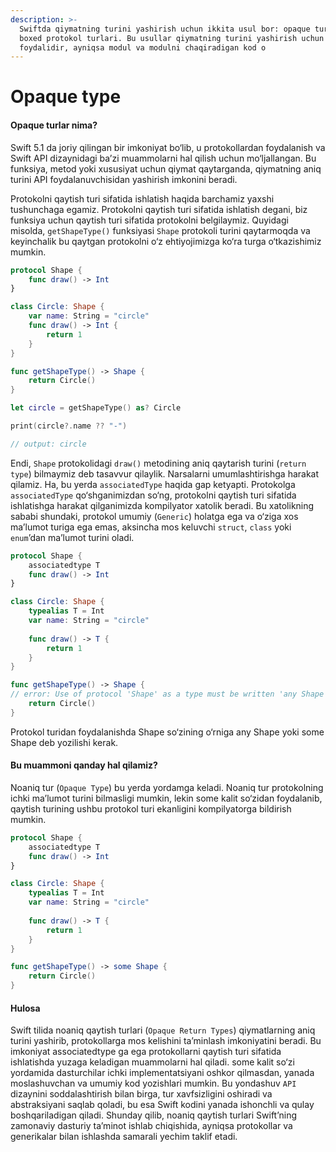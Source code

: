 ```yaml
---
description: >-
  Swiftda qiymatning turini yashirish uchun ikkita usul bor: opaque turlar va
  boxed protokol turlari. Bu usullar qiymatning turini yashirish uchun
  foydalidir, ayniqsa modul va modulni chaqiradigan kod o
---
```


# Opaque type

#### Opaque turlar nima?

Swift 5.1 da joriy qilingan bir imkoniyat bo‘lib, u protokollardan foydalanish va Swift API dizaynidagi ba’zi muammolarni hal qilish uchun mo‘ljallangan. Bu funksiya, metod yoki xususiyat uchun qiymat qaytarganda, qiymatning aniq turini API foydalanuvchisidan yashirish imkonini beradi.

Protokolni qaytish turi sifatida ishlatish haqida barchamiz yaxshi tushunchaga egamiz. Protokolni qaytish turi sifatida ishlatish degani, biz funksiya uchun qaytish turi sifatida protokolni belgilaymiz. Quyidagi misolda, `getShapeType()` funksiyasi `Shape` protokoli turini qaytarmoqda va keyinchalik bu qaytgan protokolni o‘z ehtiyojimizga ko‘ra turga o‘tkazishimiz mumkin.

```swift
protocol Shape {
    func draw() -> Int
}

class Circle: Shape {
    var name: String = "circle"
    func draw() -> Int {
        return 1
    }
}

func getShapeType() -> Shape { 
    return Circle()
}

let circle = getShapeType() as? Circle

print(circle?.name ?? "-") 

// output: circle
```

Endi, `Shape` protokolidagi `draw()` metodining aniq qaytarish turini (`return type`) bilmaymiz deb tasavvur qilaylik. Narsalarni umumlashtirishga harakat qilamiz. Ha, bu yerda `associatedType` haqida gap ketyapti. Protokolga `associatedType` qo‘shganimizdan so‘ng, protokolni qaytish turi sifatida ishlatishga harakat qilganimizda kompilyator xatolik beradi. Bu xatolikning sababi shundaki, protokol umumiy (`Generic`) holatga ega va o‘ziga xos ma’lumot turiga ega emas, aksincha mos keluvchi `struct`, `class` yoki `enum`’dan ma’lumot turini oladi.

```swift
protocol Shape {
    associatedtype T
    func draw() -> Int
}

class Circle: Shape {
    typealias T = Int
    var name: String = "circle"
    
    func draw() -> T {
        return 1
    }
}

func getShapeType() -> Shape { 
// error: Use of protocol 'Shape' as a type must be written 'any Shape'
    return Circle()
}
```

Protokol turidan foydalanishda Shape so‘zining o‘rniga any Shape yoki some Shape deb yozilishi kerak.

#### Bu muammoni qanday hal qilamiz?&#x20;

Noaniq tur (`Opaque Type`) bu yerda yordamga keladi. Noaniq tur protokolning ichki ma’lumot turini bilmasligi mumkin, lekin some kalit so‘zidan foydalanib, qaytish turining ushbu protokol turi ekanligini kompilyatorga bildirish mumkin.

```swift
protocol Shape {
    associatedtype T
    func draw() -> Int
}

class Circle: Shape {
    typealias T = Int
    var name: String = "circle"
    
    func draw() -> T {
        return 1
    }
}

func getShapeType() -> some Shape {
    return Circle()
}
```

#### Hulosa

Swift tilida noaniq qaytish turlari (`Opaque Return Types`) qiymatlarning aniq turini yashirib, protokollarga mos kelishini ta’minlash imkoniyatini beradi. Bu imkoniyat associatedtype ga ega protokollarni qaytish turi sifatida ishlatishda yuzaga keladigan muammolarni hal qiladi. some kalit so‘zi yordamida dasturchilar ichki implementatsiyani oshkor qilmasdan, yanada moslashuvchan va umumiy kod yozishlari mumkin. Bu yondashuv `API` dizaynini soddalashtirish bilan birga, tur xavfsizligini oshiradi va abstraksiyani saqlab qoladi, bu esa Swift kodini yanada ishonchli va qulay boshqariladigan qiladi. Shunday qilib, noaniq qaytish turlari Swift’ning zamonaviy dasturiy ta’minot ishlab chiqishida, ayniqsa protokollar va generikalar bilan ishlashda samarali yechim taklif etadi.
